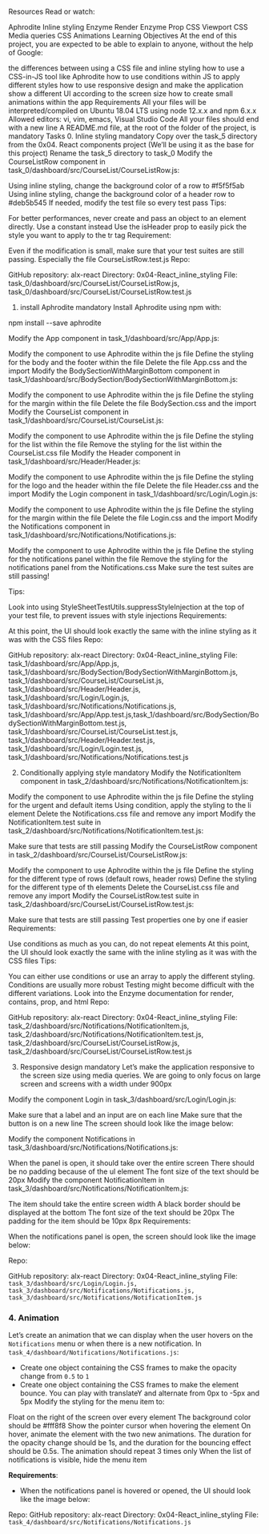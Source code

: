 
Resources
Read or watch:

Aphrodite
Inline styling
Enzyme Render
Enzyme Prop
CSS Viewport
CSS Media queries
CSS Animations
Learning Objectives
At the end of this project, you are expected to be able to explain to anyone, without the help of Google:

the differences between using a CSS file and inline styling
how to use a CSS-in-JS tool like Aphrodite
how to use conditions within JS to apply different styles
how to use responsive design and make the application show a different UI according to the screen size
how to create small animations within the app
Requirements
All your files will be interpreted/compiled on Ubuntu 18.04 LTS using node 12.x.x and npm 6.x.x
Allowed editors: vi, vim, emacs, Visual Studio Code
All your files should end with a new line
A README.md file, at the root of the folder of the project, is mandatory
Tasks
0. Inline styling
mandatory
Copy over the task_5 directory from the 0x04. React components project (We’ll be using it as the base for this project)
Rename the task_5 directory to task_0
Modify the CourseListRow component in task_0/dashboard/src/CourseList/CourseListRow.js:

Using inline styling, change the background color of a row to #f5f5f5ab
Using inline styling, change the background color of a header row to #deb5b545
If needed, modify the test file so every test pass
Tips:

For better performances, never create and pass an object to an element directly. Use a constant instead
Use the isHeader prop to easily pick the style you want to apply to the tr tag
Requirement:

Even if the modification is small, make sure that your test suites are still passing. Especially the file CourseListRow.test.js
Repo:

GitHub repository: alx-react
Directory: 0x04-React_inline_styling
File: task_0/dashboard/src/CourseList/CourseListRow.js, task_0/dashboard/src/CourseList/CourseListRow.test.js

1. install Aphrodite
mandatory
Install Aphrodite using npm with:

npm install --save aphrodite

Modify the App component in task_1/dashboard/src/App/App.js:

Modify the component to use Aphrodite within the js file
Define the styling for the body and the footer within the file
Delete the file App.css and the import
Modify the BodySectionWithMarginBottom component in task_1/dashboard/src/BodySection/BodySectionWithMarginBottom.js:

Modify the component to use Aphrodite within the js file
Define the styling for the margin within the file
Delete the file BodySection.css and the import
Modify the CourseList component in task_1/dashboard/src/CourseList/CourseList.js:

Modify the component to use Aphrodite within the js file
Define the styling for the list within the file
Remove the styling for the list within the CourseList.css file
Modify the Header component in task_1/dashboard/src/Header/Header.js:

Modify the component to use Aphrodite within the js file
Define the styling for the logo and the header within the file
Delete the file Header.css and the import
Modify the Login component in task_1/dashboard/src/Login/Login.js:

Modify the component to use Aphrodite within the js file
Define the styling for the margin within the file
Delete the file Login.css and the import
Modify the Notifications component in task_1/dashboard/src/Notifications/Notifications.js:

Modify the component to use Aphrodite within the js file
Define the styling for the notifications panel within the file
Remove the styling for the notifications panel from the Notifications.css
Make sure the test suites are still passing!

Tips:

Look into using StyleSheetTestUtils.suppressStyleInjection at the top of your test file, to prevent issues with style injections
Requirements:

At this point, the UI should look exactly the same with the inline styling as it was with the CSS files
Repo:

GitHub repository: alx-react
Directory: 0x04-React_inline_styling
File: task_1/dashboard/src/App/App.js, task_1/dashboard/src/BodySection/BodySectionWithMarginBottom.js, task_1/dashboard/src/CourseList/CourseList.js, task_1/dashboard/src/Header/Header.js, task_1/dashboard/src/Login/Login.js, task_1/dashboard/src/Notifications/Notifications.js, task_1/dashboard/src/App/App.test.js,task_1/dashboard/src/BodySection/BodySectionWithMarginBottom.test.js, task_1/dashboard/src/CourseList/CourseList.test.js, task_1/dashboard/src/Header/Header.test.js, task_1/dashboard/src/Login/Login.test.js, task_1/dashboard/src/Notifications/Notifications.test.js

2. Conditionally applying style
mandatory
Modify the NotificationItem component in task_2/dashboard/src/Notifications/NotificationItem.js:

Modify the component to use Aphrodite within the js file
Define the styling for the urgent and default items
Using condition, apply the styling to the li element
Delete the Notifications.css file and remove any import
Modify the NotificationItem.test suite in task_2/dashboard/src/Notifications/NotificationItem.test.js:

Make sure that tests are still passing
Modify the CourseListRow component in task_2/dashboard/src/CourseList/CourseListRow.js:

Modify the component to use Aphrodite within the js file
Define the styling for the different type of rows (default rows, header rows)
Define the styling for the different type of th elements
Delete the CourseList.css file and remove any import
Modify the CourseListRow.test suite in task_2/dashboard/src/CourseList/CourseListRow.test.js:

Make sure that tests are still passing
Test properties one by one if easier
Requirements:

Use conditions as much as you can, do not repeat elements
At this point, the UI should look exactly the same with the inline styling as it was with the CSS files
Tips:

You can either use conditions or use an array to apply the different styling. Conditions are usually more robust
Testing might become difficult with the different variations. Look into the Enzyme documentation for render, contains, prop, and html
Repo:

GitHub repository: alx-react
Directory: 0x04-React_inline_styling
File: task_2/dashboard/src/Notifications/NotificationItem.js, task_2/dashboard/src/Notifications/NotificationItem.test.js, task_2/dashboard/src/CourseList/CourseListRow.js, task_2/dashboard/src/CourseList/CourseListRow.test.js

3. Responsive design
mandatory
Let’s make the application responsive to the screen size using media queries. We are going to only focus on large screen and screens with a width under 900px

Modify the component Login in task_3/dashboard/src/Login/Login.js:

Make sure that a label and an input are on each line
Make sure that the button is on a new line
The screen should look like the image below:


Modify the component Notifications in task_3/dashboard/src/Notifications/Notifications.js:

When the panel is open, it should take over the entire screen
There should be no padding because of the ul element
The font size of the text should be 20px
Modify the component NotificationItem in task_3/dashboard/src/Notifications/NotificationItem.js:

The item should take the entire screen width
A black border should be displayed at the bottom
The font size of the text should be 20px
The padding for the item should be 10px 8px
Requirements:

When the notifications panel is open, the screen should look like the image below:


Repo:

GitHub repository: alx-react
Directory: 0x04-React_inline_styling
File: `task_3/dashboard/src/Login/Login.js, task_3/dashboard/src/Notifications/Notifications.js, task_3/dashboard/src/Notifications/NotificationItem.js`

### 4. Animation

Let’s create an animation that we can display when the user hovers on the `Notifications` menu or when there is a new notification. In `task_4/dashboard/Notifications/Notifications.js`:

- Create one object containing the CSS frames to make the opacity change from `0.5` to `1`
- Create one object containing the CSS frames to make the element bounce. You can play with translateY and alternate from 0px to -5px and 5px
Modify the styling for the menu item to:

Float on the right of the screen over every element
The background color should be #fff8f8
Show the pointer cursor when hovering the element
On hover, animate the element with the two new animations. The duration for the opacity change should be 1s, and the duration for the bouncing effect should be 0.5s. The animation should repeat 3 times only
When the list of notifications is visible, hide the menu item

**Requirements**:

- When the notifications panel is hovered or opened, the UI should look like the image below:



Repo:
GitHub repository: alx-react
Directory: 0x04-React_inline_styling
File: `task_4/dashboard/src/Notifications/Notifications.js`
